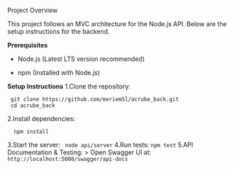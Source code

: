 Project Overview 

This project follows an MVC architecture for the Node.js API. Below are the setup instructions for the backend.

**Prerequisites**

  - Node.js (Latest LTS version recommended)

  - npm (Installed with Node.js)

**Setup Instructions**
 1.Clone the repository:
   ```
    git clone https://github.com/meriemSl/acrube_back.git
    cd acrube_back
   ```
  2.Install dependencies:
   ```
     npm install
   ```
  3.Start the server:
    ``` 
      node api/server
    ```
  4.Run tests:
    ```
     npm test
    ```
  5.API Documentation & Testing:
    > Open Swagger UI at:  
     ```
      http://localhost:5000/swagger/api-docs
     ``` 
    
  
